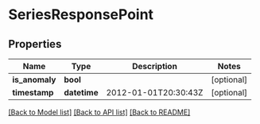 # SeriesResponsePoint

## Properties
Name | Type | Description | Notes
------------ | ------------- | ------------- | -------------
**is_anomaly** | **bool** |  | [optional] 
**timestamp** | **datetime** | 2012-01-01T20:30:43Z | [optional] 

[[Back to Model list]](../README.md#documentation-for-models) [[Back to API list]](../README.md#documentation-for-api-endpoints) [[Back to README]](../README.md)


